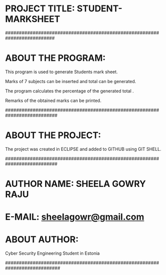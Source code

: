 
# PROJECT TITLE: STUDENT-MARKSHEET

##########################################################################
# ABOUT THE PROGRAM:

This program is used to generate Students mark sheet.

Marks of 7 subjects can be inserted and total can be generated.

The program calculates the percentage of the generated total .

Remarks of the obtained marks can be printed.

###########################################################################

# ABOUT THE PROJECT:

The project was created in ECLIPSE and added to GITHUB using GIT SHELL.

###########################################################################


# AUTHOR NAME: SHEELA GOWRY RAJU
# E-MAIL: sheelagowr@gmail.com

# ABOUT AUTHOR: 
Cyber Security Engineering Student in Estonia

############################################################################
